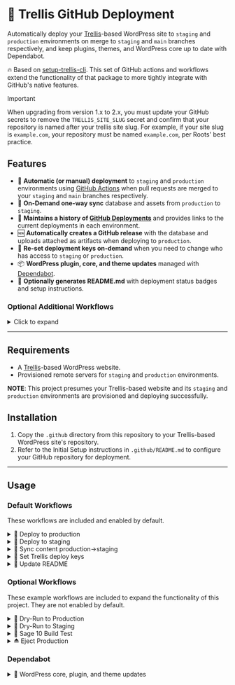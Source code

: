 # 🚀 Trellis GitHub Deployment

Automatically deploy your [Trellis](https://roots.io/trellis/)-based WordPress site to `staging` and `production` environments on merge to `staging` and `main` branches respectively, and keep plugins, themes, and WordPress core up to date with Dependabot.

🔥 Based on [setup-trellis-cli](https://github.com/roots/setup-trellis-cli). This set of GitHub actions and workflows extend the functionality of that package to more tightly integrate with GitHub's native features.

> [!IMPORTANT]  
> When upgrading from version 1.x to 2.x, you must update your GitHub secrets to remove the `TRELLIS_SITE_SLUG` secret and confirm that your repository is named after your trellis site slug. For example, if your site slug is `example.com`, your repository must be named `example.com`, per Roots' best practice.

## Features

- 🚀 **Automatic (or manual) deployment** to `staging` and `production` environments using [GitHub Actions](https://github.com/features/actions) when pull requests are merged to your `staging` and `main` branches respectively.
- 🔄 **On-Demand one-way sync** database and assets from `production` to `staging`.
- 🔗 **Maintains a history of [GitHub Deployments](https://docs.github.com/en/rest/reference/repos#create-a-deployment)** and provides links to the current deployments in each environment.
- 🆕 **Automatically creates a GitHub release** with the database and uploads attached as artifacts when deploying to `production`.
- 🔑 **Re-set deployment keys on-demand** when you need to change who has access to `staging` or `production`.
- 📦 **WordPress plugin, core, and theme updates** managed with [Dependabot](https://docs.github.com/en/code-security/supply-chain-security/keeping-your-dependencies-updated-automatically/about-dependabot-version-updates).
- 📝 **Optionally generates README.md** with deployment status badges and setup instructions.

### Optional Additional Workflows

<details>
<summary>Click to expand</summary>

- 🌱 **Sage 10 build test** on pull request or on-demand (make sure your theme builds before you deploy it!).
- 🧪 **Dry-run deployments** to `staging` and `production` environments on pull request or on-demand (confirm Trellis can deploy successfully without finalizing the deployment).
- ⏏️ **Eject WordPress site** from Bedrock and Trellis and prepare database and assets for migration to traditional WordPress hosting.
- ⛵ **Unlighthouse Audit Production** on-demand (or on a schedule) to audit your production site's performance using [Unlighthouse](https://unlighthouse.dev) and publish the results as a GitHub Pages site.
</details>

---

## Requirements

- A [Trellis](https://roots.io/trellis/docs/installing-trellis/)-based WordPress website.
- Provisioned remote servers for `staging` and `production` environments.

**NOTE**: This project presumes your Trellis-based website and its `staging` and `production` environments are provisioned and deploying successfully.

## Installation

1. Copy the `.github` directory from this repository to your Trellis-based WordPress site's repository.
2. Refer to the Initial Setup instructions in `.github/README.md` to configure your GitHub repository for deployment.

---

## Usage

### Default Workflows

These workflows are included and enabled by default.

<details>
<summary>🚀 Deploy to production</summary>

```md
.github/workflows/deploy-production.yml
```

 Automatically deploys to the `production` environment when a `pull_request` is `merged` to the `main` branch. This action can also be run manually from the "Actions" tab in GitHub.

When a deploy to `production` is completed, the following occurs:

- A new release is created with the current date and time including site's database and uploads attached as artifacts (GitHub release size restrictions apply).
- A GitHub Deployment is created with a link to the environment.

</details>

<details>
<summary>🚀 Deploy to staging</summary>
  
```md
.github/workflows/deploy-staging.yml
```

Automatically deploys to the `staging` environment when a `pull_request` is `merged` to the `staging` branch. This action can also be run manually from the "Actions" tab in GitHub.

When a deploy to `staging` is completed, the following occurs:

- A new tag is created with the current date and time.
- A GitHub Deployment is created with a link to the environment.

</details>

<details>
<summary>🔄 Sync content production->staging</summary>

```md
.github/workflows/sync-content-production-to-staging.yml
```

Copy the database and assets from the `production` environment to the `staging` environment overwriting the staging environment's database and assets.

</details>

<details>
<summary>🔑 Set Trellis deploy keys</summary>

```md
.github/workflows/set-trellis-deploy-keys.yml
```

Updates the ssh keys used by Trellis to deploy to the `staging` or `production` environments. This action can be run manually from the "Actions" tab in GitHub.

This action replaces the current deploy keys with keys with keys defined in one or more of the following locations:

- `trellis/group_vars/all/users.yml`
- GitHub secrets named `TRELLIS_DEPLOY_KEYS`
- A new key entered manually when running the action

</details>
<details>
<summary>📝 Update README</summary>

```md
.github/workflows/update-readme.yml
```

Updates the README.md with the current deployment status badges. This action can be run manually from the "Actions" tab in GitHub.
</details>

### Optional Workflows

These example workflows are included to expand the functionality of this project. They are not enabled by default.

<details>
<summary>🧪 Dry-Run to Production</summary>

```md
.github/examples/dryrun-production.yml
```

⚠️ **NOTE:** This workflow must be moved to the `.github/workflows` directory to be used.

Performs a "dry-run" deployment to the `production` environment, testing all aspects of a Trellis deployment without finalizing the deploy. Automatically deploys to the `staging` environment when a `pull_request` is `opened` to the `main` branch. This action can also be run manually from the "Actions" tab in GitHub.
</details>
<details>
<summary>🧪 Dry-Run to Staging</summary>

```md
.github/examples/dryrun-staging.yml
```

⚠️ **NOTE:** This workflow must be moved to the `.github/workflows` directory to be used. 

Performs a "dry-run" deployment to the `staging` environment, testing all aspects of a Trellis deployment without finalizing the deploy. Automatically deploys to the `staging` environment when a `pull_request` is `opened` to the `staging` branch. This action can also be run manually from the "Actions" tab in GitHub.
</details>
<details>
<summary>🌱 Sage 10 Build Test</summary>

```md
.github/examples/sage10-build-test.yml
```

⚠️ **NOTE:** This workflow must be moved to the `.github/workflows` directory to be used.

⚠️ **NOTE:** You must edit this workflow to update the `theme_slug` variable with your theme's slug.

Builds the Sage 10 theme and runs the theme's tests. Automatically runs when a `push` is made to any branch.
</details>
<details>
<summary>⏏️ Eject Production</summary>

```md
.github/examples/eject-production.yml
```

⚠️ **NOTE:** This workflow must be moved to the `.github/workflows` directory to be used.

Exports a WordPress site built with Trellis from the `production` environment for delivery to a traditional WordPress environment and attach artifacts to the workflow run for download.  This action can be run manually from the "Actions" tab in GitHub.
</details>

### Dependabot

<details>
<summary>🤖 WordPress core, plugin, and theme updates</summary>

Dependabot will check for updates to WordPress themes, plugins, and core as defined in `site/composer.json` on a weekly basis and propose updates as pull requests to the `staging` branch. You can change this behavior by editing the `.github/dependabot.yml` file.
</details>
